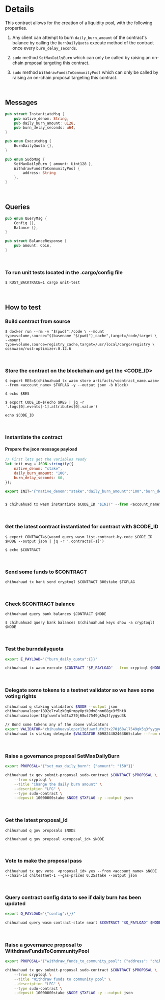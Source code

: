 # Details

This contract allows for the creation of a liquidity pool, with the following properties.

1. Any client can attempt to burn `daily_burn_amount` of the contract's balance by calling the `BurnDailyQuota` execute method of the contract once every `burn_delay_seconds`.

2. `sudo` method `SetMaxDailyBurn`  which can only be called by raising an on-chain proposal targeting this contract.

3. `sudo` method `WithdrawFundsToCommunityPool`  which can only be called by raising an on-chain proposal targeting this contract.

&nbsp;

## Messages

```rust
pub struct InstantiateMsg {
    pub native_denom: String,
    pub daily_burn_amount: u128,
    pub burn_delay_seconds: u64,
}

pub enum ExecuteMsg {
    BurnDailyQuota {},
}

pub enum SudoMsg {
    SetMaxDailyBurn { amount: Uint128 },
    WithdrawFundsToCommunityPool { 
        address: String 
    },
}
```

&nbsp;

## Queries

```rust
pub enum QueryMsg {
    Config {},
    Balance {},
}

pub struct BalanceResponse {
    pub amount: Coin,
}
```

&nbsp;

### To run unit tests located in the .cargo/config file

`$ RUST_BACKTRACE=1 cargo unit-test`

 &nbsp;

## How to test

### Build contract from source

`$ docker run --rm -v "$(pwd)":/code \
  --mount type=volume,source="$(basename "$(pwd)")_cache",target=/code/target \
  --mount type=volume,source=registry_cache,target=/usr/local/cargo/registry \
  cosmwasm/rust-optimizer:0.12.6`

&nbsp;

### Store the contract on the blockchain and get the <CODE_ID>

`$ export RES=$(chihuahuad tx wasm store artifacts/<contract_name.wasm> --from <account_name> $TXFLAG -y --output json -b block)`

`$ echo $RES`

`$ export CODE_ID=$(echo $RES | jq -r '.logs[0].events[-1].attributes[0].value')`

`echo $CODE_ID`

&nbsp;

### Instantiate the contract

#### Prepare the json message payload

```javascript
// First lets get the variables ready
let init_msg = JSON.stringify({
    native_denom: "stake",
    daily_burn_amount: "100",
    burn_delay_seconds: 60,
});

export INIT='{"native_denom":"stake","daily_burn_amount":"100","burn_delay_seconds":60}';


$ chihuahuad tx wasm instantiate $CODE_ID "$INIT" --from <account_name> --label "BURN TEST CONTRACT" $TXFLAG -y --no-admin
```

&nbsp;

### Get the latest contract instantiated for contract with $CODE_ID

`$ export CONTRACT=$(wasmd query wasm list-contract-by-code $CODE_ID $NODE --output json | jq -r '.contracts[-1]')`

`$ echo $CONTRACT`

&nbsp;

### Send some funds to $CONTRACT

`chihuahuad tx bank send cryptoql $CONTRACT 300stake $TXFLAG`

&nbsp;

### Check $CONTRACT balance

`chihuahuad query bank balances $CONTRACT $NODE`

`$ chihuahuad query bank balances $(chihuahuad keys show -a cryptoql) $NODE`

&nbsp;

### Test the burndailyquota

```zsh
export E_PAYLOAD='{"burn_daily_quota":{}}'

chihuahuad tx wasm execute $CONTRACT "$E_PAYLOAD" --from cryptoql $NODE $TXFLAG -y
```

&nbsp;

### Delegate some tokens to a testnet validator so we have some voting rights

```zsh
chihuahuad q staking validators $NODE --output json
chihuahuavaloper1892e7rwlzk0q6rmpy0ptk9dx8hnn08gx9f5ht8
chihuahuavaloper13gfuwmfufm2tx270j68wl7549gk5q3fyygyd3k

// Bond some tokens any of the above validators
export VALIDATOR="chihuahuavaloper13gfuwmfufm2tx270j68wl7549gk5q3fyygyd3k"
chihuahuad tx staking delegate $VALIDATOR 809824402463865stake --from cryptoql $TXFLAG  -y --output json
```

&nbsp;

### Raise a governance proposal SetMaxDailyBurn

```zsh
export PROPOSAL='{"set_max_daily_burn": {"amount": "150"}}'

chihuahuad tx gov submit-proposal sudo-contract $CONTRACT $PROPOSAL \
    --from cryptoql \
    --title "Change the daily burn amount" \
    --description "LFG" \
    --type sudo-contract \
    --deposit 10000000stake $NODE $TXFLAG -y --output json
```

&nbsp;

### Get the latest proposal_id

`chihuahuad q gov proposals $NODE`

`chihuahuad q gov proposal <proposal_id> $NODE`

&nbsp;

### Vote to make the proposal pass

`chihuahuad tx gov vote  <proposal_id> yes --from <account_name> $NODE --chain-id chitestnet-1 --gas-prices 0.25stake --output json`

&nbsp;

### Query contract config data to see if daily burn has been updated

```zsh
export Q_PAYLOAD='{"config":{}}'

chihuahuad query wasm contract-state smart $CONTRACT "$Q_PAYLOAD" $NODE --output json
```

&nbsp;

### Raise a governance proposal to WithdrawFundsToCommunityPool

```zsh
export PROPOSAL='{"withdraw_funds_to_community_pool": {"address": "chihuahua1u0nmsyuttatkmrnmnxm3243c2hkk5w7jd0u442"}}'

chihuahuad tx gov submit-proposal sudo-contract $CONTRACT $PROPOSAL \
    --from cryptoql \
    --title "Withdraw funds to community pool" \
    --description "LFG" \
    --type sudo-contract \
    --deposit 10000000stake $NODE $TXFLAG -y --output json
```
